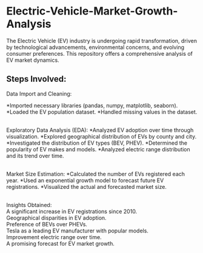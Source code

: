 # Electric-Vehicle-Market-Growth-Analysis
The Electric Vehicle (EV) industry is undergoing rapid transformation, driven by technological advancements, environmental concerns, and evolving consumer preferences. This repository offers a comprehensive analysis of EV market dynamics.

## Steps Involved:
Data Import and Cleaning:

*Imported necessary libraries (pandas, numpy, matplotlib, seaborn).
*Loaded the EV population dataset.
*Handled missing values in the dataset.

<br>Exploratory Data Analysis (EDA):
*Analyzed EV adoption over time through visualization.
*Explored geographical distribution of EVs by county and city.
*Investigated the distribution of EV types (BEV, PHEV).
*Determined the popularity of EV makes and models.
*Analyzed electric range distribution and its trend over time.

<br>Market Size Estimation:
*Calculated the number of EVs registered each year.
*Used an exponential growth model to forecast future EV registrations.
*Visualized the actual and forecasted market size.

<br>Insights Obtained:
<br>A significant increase in EV registrations since 2010.
<br>Geographical disparities in EV adoption.
<br>Preference of BEVs over PHEVs.
<br>Tesla as a leading EV manufacturer with popular models.
<br>Improvement electric range over time.
<br>A promising forecast for EV market growth.
